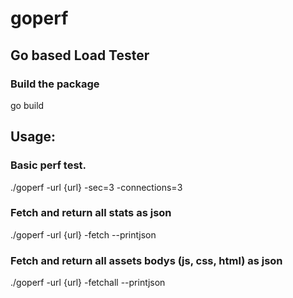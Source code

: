 # goperf

## Go based Load Tester

### Build the package
go build

## Usage:
### Basic perf test.
./goperf -url {url} -sec=3 -connections=3


### Fetch and return all stats as json
./goperf -url {url} -fetch --printjson

### Fetch and return all assets bodys (js, css, html) as json
./goperf -url {url} -fetchall --printjson
